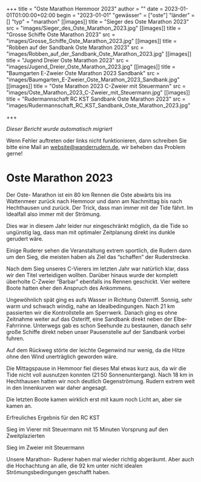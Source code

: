 +++
title = "Oste Marathon Hemmoor 2023"
author = ""
date = 2023-01-01T01:00:00+02:00
begin = "2023-01-01"
"gewässer" = ["oste"]
"länder" = []
"typ" = "marathon"
[[images]]
title = "Sieger des Oste Marathon 2023"
src = "images/Sieger_des_Oste_Marathon_2023.jpg"
[[images]]
title = "Grosse Schiffe Oste Marathon 2023"
src = "images/Grosse_Schiffe_Oste_Marathon_2023.jpg"
[[images]]
title = "Robben auf der Sandbank Oste Marathon 2023"
src = "images/Robben_auf_der_Sandbank_Oste_Marathon_2023.jpg"
[[images]]
title = "Jugend Dreier Oste Marathon 2023"
src = "images/Jugend_Dreier_Oste_Marathon_2023.jpg"
[[images]]
title = "Baumgarten E-Zweier Oste Marathon 2023 Sandbank"
src = "images/Baumgarten_E-Zweier_Oste_Marathon_2023_Sandbank.jpg"
[[images]]
title = "Oste Marathon 2023 C-Zweier mit Steuermann"
src = "images/Oste_Marathon_2023_C-Zweier_mit_Steuermann.jpg"
[[images]]
title = "Rudermannschaft RC KST Sandbank Oste Marathon 2023"
src = "images/Rudermannschaft_RC_KST_Sandbank_Oste_Marathon_2023.jpg"

+++


*Dieser Bericht wurde automatisch migriert*

Wenn Fehler auftreten oder links nicht funktionieren, dann schreiben Sie bitte eine Mail an website@wanderrudern.de, wir beheben das Problem gerne!



# Oste Marathon 2023


Der Oste- Marathon ist ein 80 km Rennen die Oste abwärts bis ins Wattenmeer zurück nach Hemmoor und dann am Nachmittag bis nach Hechthausen und zurück. Der Trick, dass man immer mit der Tide fährt. Im Idealfall also immer mit der Strömung.

Dies war in diesem Jahr leider nur eingeschränkt möglich, da die Tide so ungünstig lag, dass man mit optimaler Zeitplanung direkt ins dunkle gerudert wäre.

Einige Ruderer sehen die Veranstaltung extrem sportlich, die Rudern dann um den Sieg, die meisten haben als Ziel das “schaffen” der Ruderstrecke.

Nach dem Sieg unseres C-Vierers im letzten Jahr war natürlich klar, dass wir den Titel verteidigen wollten. Darüber hinaus wurde der komplett überholte C-Zweier “Barbar” ebenfalls ins Rennen geschickt. Vier weitere Boote hatten eher den Anspruch des Ankommens.

Ungewöhnlich spät ging es aufs Wasser in Richtung Osterriff. Sonnig, sehr warm und schwach windig, nahe an Idealbedingungen. Nach 21 km passierten wir die Kontrollstelle am Sperrwerk. Danach ging es ohne Zeitnahme weiter auf das Osteriff, eine Sandbank direkt neben der Elbe- Fahrrinne. Unterwegs gab es schon Seehunde zu bestaunen, danach sehr große Schiffe direkt neben unser Pausenstelle auf der Sandbank vorbei fuhren.

Auf dem Rückweg störte der leichte Gegenwind nur wenig, da die Hitze ohne den Wind unerträglich geworden wäre.

Die Mittagspause in Hemmoor fiel dieses Mal etwas kurz aus, da wir die Tide nicht voll ausnutzen konnten (21:50 Sonnenuntergang). Nach 18 km in Hechthausen hatten wir noch deutlich Gegenströmung. Rudern extrem weit in den Innenkurven war daher angesagt.

Die letzten Boote kamen wirklich erst mit kaum noch Licht an, aber sie kamen an.

Erfreuliches Ergebnis für den RC KST

Sieg im Vierer mit Steuermann mit 15 Minuten Vorsprung auf den Zweitplazierten

Sieg im Zweier mit Steuermann

Unsere Marathon- Ruderer haben mal wieder richtig abgeräumt. Aber auch die Hochachtung an alle, die 92 km unter nicht idealen Strömungsbedingungen geschafft haben.